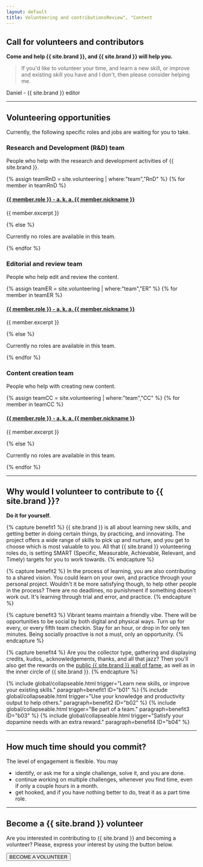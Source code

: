 ```yaml
---
layout: default
title: Volunteering and contributionsReview", "Content 
---
```


## Call for volunteers and contributors

**Come and help {{ site.brand }}, and {{ site.brand }} will help you.**

> If you'd like to volunteer your time, and learn a new skill, or improve and existing skill you have and I don't, then please consider helping me.

Daniel - {{ site.brand }} editor

---

## Volunteering opportunities

Currently, the following specific roles and jobs are waiting for you to take.

### Research and Development (R&D) team

People who help with the research and development activities of {{ site.brand }}.

{% assign teamRnD = site.volunteering | where:"team","RnD" %}
{% for member in teamRnD %}
<h4>
<a href="{{ member.url | prepend: site.baseurl }}">{{ member.role }} - a. k. a. {{ member.nickname }}</a></h4>
<p>{{ member.excerpt }}</p>
{% else %}
<p>Currently no roles are available in this team.</p>
{% endfor %}

### Editorial and review team

<p>People who help edit and review the content.</p>

{% assign teamER = site.volunteering | where:"team","ER" %}
{% for member in teamER %}
<h4>
<a href="{{ member.url | prepend: site.baseurl }}">{{ member.role }} - a. k. a. {{ member.nickname }}</a></h4>
<p>{{ member.excerpt }}</p>
{% else %}
<p>Currently no roles are available in this team.</p>
{% endfor %}

### Content creation team

<p>People who help with creating new content.</p>

{% assign teamCC = site.volunteering | where:"team","CC" %}
{% for member in teamCC %}
<h4>
<a href="{{ member.url | prepend: site.baseurl }}">{{ member.role }} - a. k. a. {{ member.nickname }}</a></h4>
<p>{{ member.excerpt }}</p>
{% else %}
<p>Currently no roles are available in this team.</p>
{% endfor %}

---

## Why would I volunteer to contribute to {{ site.brand }}?

**Do it for yourself.**

{% capture benefit1 %}
{{ site.brand }} is all about learning new skills, and getting better in doing certain things, by practicing, and innovating.
The project offers a wide range of skills to pick up and nurture, and you get to choose which is most valuable to you.
All that {{ site.brand }} volunteering roles do, is setting SMART (Specific, Measurable, Achievable, Relevant, and Timely) targets for you to work towards.
{% endcapture %}

{% capture benefit2 %}
In the process of learning, you are also contributing to a shared vision.
You could learn on your own, and practice through your personal project.
Wouldn't it be more satisfying though, to help other people in the process?
There are no deadlines, no punishment if something doesn't work out.
It's learning through trial and error, and practice.
{% endcapture %}

{% capture benefit3 %}
 Vibrant teams maintain a friendly vibe.
 There will be opportunities to be social by both digital and physical ways.
 Turn up for every, or every fifth team checkin.
 Stay for an hour, or drop in for only ten minutes.
 Being socially proactive is not a must, only an opportunity.
{% endcapture %}

{% capture benefit4 %}
Are you the collector type, gathering and displaying credits, kudos,, acknowledgements, thanks, and all that jazz?
Then you'll also get the rewards on the <a href="./wall-of-fame.html">public {{ site.brand }} wall of fame,</a> as well as in the inner circle of {{ site.brand }}.
{% endcapture %}

{% include global/collapseable.html trigger="Learn new skills, or improve your existing skills." paragraph=benefit1 ID="b01" %}
{% include global/collapseable.html trigger="Use your knowledge and productivity output to help others." paragraph=benefit2 ID="b02" %}
{% include global/collapseable.html trigger="Be part of a team." paragraph=benefit3 ID="b03" %}
{% include global/collapseable.html trigger="Satisfy your dopamine needs with an extra reward." paragraph=benefit4 ID="b04" %}

---

## How much time should you commit?

The level of engagement is flexible. You may

+ identify, or ask me for a single challenge, solve it, and you are done.
+ continue working on multiple challenges, whenever you find time, even if only a couple hours in a month.
+ get hooked, and if you have nothing better to do, treat it as a part time role.

---

## Become a {{ site.brand }} volunteer

Are you interested in contributing to {{ site.brand }} and becoming a volunteer?
Please, express your interest by using the button below.

<!--Note: Decide best method of expressing interest.-->

<button class="mybtn" aria-disabled="true" href="#">
BECOME A VOLUNTEER
</button>